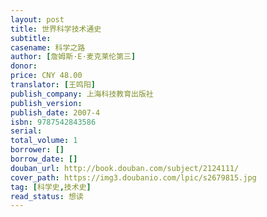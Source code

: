 ```yaml
---
layout: post
title: 世界科学技术通史
subtitle: 
casename: 科学之路
author: [詹姆斯·E·麦克莱伦第三]
donor: 
price: CNY 48.00
translator: [王鸣阳]
publish_company: 上海科技教育出版社
publish_version: 
publish_date: 2007-4
isbn: 9787542843586
serial: 
total_volume: 1
borrower: []
borrow_date: []
douban_url: http://book.douban.com/subject/2124111/
cover_path: https://img3.doubanio.com/lpic/s2679815.jpg
tag: [科学史,技术史]
read_status: 想读
---
```

